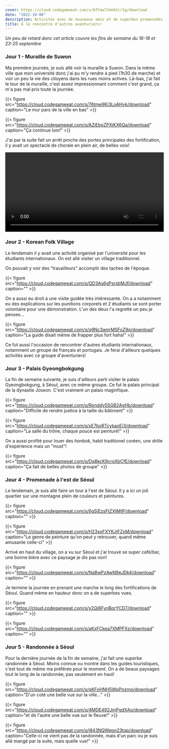 ```yaml
---
cover: https://cloud.codegameeat.com/s/bfYow7JoH4Jcr2g/download
date: "2022-10-06"
description: Activités avec de nouveaux amis et de superbes promenades sont au menu
title: À la rencontre d'autres aventuriers!
---
```


*Un peu de retard donc cet article couvre les fins de semaine du 16-18 et 23-25 septembre*

### Jour 1 - Muraille de Suwon

Ma première journée, je suis allé voir la muraille à Suwon. Dans la même ville que mon université donc j'ai pu m'y rendre à pied (1h30 de marche) et voir un peu la vie des citoyens dans les rues moins actives. Là-bas, j'ai fait le tour de la muraille, c'est assez impressionnant comment c'est grand, ça m'a pas mal pris toute la journée.

{{< figure src="https://cloud.codegameeat.com/s/76tme9Ki3LoAHyk/download" caption="Le mur pars de la ville en bas" >}}

{{< figure src="https://cloud.codegameeat.com/s/AZiEbpZPXjKX6Qa/download" caption="Ça continue loin!" >}}

J'ai par la suite fait un arrêt proche des portes principales des fortification, il y avait un spectacle de chorale en plein air, de belles voix!

<video controls style="width: 100%">
  <source src="https://cloud.codegameeat.com/s/ZZEra8TMgNgCY4Q/download" type="video/mp4">
</video> 

### Jour 2 - Korean Folk Village

Le lendemain il y avait une activité organisé par l'université pour les étudiants internationaux. On est allé visiter un village traditionnel.

On pouvait y voir des "travailleurs" accomplir des taches de l'époque.

{{< figure src="https://cloud.codegameeat.com/s/QD3As6gPsrsbMJf/download" caption="" >}}

On a aussi eu droit a une visite guidée très intéressante. On a a notamment eu des explications sur les punitions corporels et 2 étudiants se sont porter volontaire pour une démonstration. L'un des deux l'a regretté un peu je penses...

{{< figure src="https://cloud.codegameeat.com/s/q9Nc3amrMSFoZ9q/download" caption="La guide disait même de frapper plus fort haha!" >}}

Ce fut aussi l'occasion de rencontrer d'autres étudiants internationaux, notamment un groupe de français et portugais. Je ferai d'ailleurs quelques activités avec ce groupe d'aventuriers!

### Jour 3 - Palais Gyeongbokgung

La fin de semaine suivante, je suis d'ailleurs parti visiter le palais Gyeongbokgung, à Séoul, avec ce même groupe. Ce fut le palais principal de la dynastie Joseon. C'est vraiment un palais maginfique.

{{< figure src="https://cloud.codegameeat.com/s/Rpnddy5SGB2AgHb/download" caption="Difficile de rendre justice à la taille du bâtiment" >}}

{{< figure src="https://cloud.codegameeat.com/s/xE7boRTcykaoEi3/download" caption="La salle du trône, chaque pouce est peinturé!" >}}

On a aussi profité pour louer des *hanbok*, habit traditionel coréen, une drôle d'expérience mais un "must"!

{{< figure src="https://cloud.codegameeat.com/s/Dq8kcK9croXbCfE/download" caption="Ça fait de belles photos de groupe" >}}

### Jour 4 - Promenade à l'est de Séoul

Le lendemain, je suis allé faire un tour à l'est de Séoul. Il y a ici un joli quartier sur une montagne plein de couleurs et peintures.

{{< figure src="https://cloud.codegameeat.com/s/6gSjEzsFtZXtMtP/download" caption="" >}}

{{< figure src="https://cloud.codegameeat.com/s/H23xoFXYKJjFZxM/download" caption="Le genre de peinture qu'on peut y retrouver, quand même amusante celle-ci" >}}

Arrivé en haut du village, on a vu sur Séoul et j'ai trouvé se super café/bar, une bonne bière avec ce paysage je dis pas non!

{{< figure src="https://cloud.codegameeat.com/s/NaBwPzAwN9eJDk4/download" caption="" >}}

Je termine la journée en prenant une marche le long des fortifications de Séoul. Quand même en hauteur donc on a de superbes vues.

{{< figure src="https://cloud.codegameeat.com/s/y2Qi6FynBqrYCD7/download" caption="" >}}

{{< figure src="https://cloud.codegameeat.com/s/aKxFCkea7XMPFXz/download" caption="" >}}


### Jour 5 - Randonnée à Séoul

Pour la dernière journée de la fin de semaine, j'ai fait une superbe randonnée à Séoul. Moins connue ou montré dans les guides touristiques, c'est tout de même ma préférée pour le moment. On a de beaux paysages tout le long de la randonnée, pas seulement en haut!

{{< figure src="https://cloud.codegameeat.com/s/qKFoHNH5WpPnzmp/download" caption="D'un coté une belle vue sur la ville..." >}}

{{< figure src="https://cloud.codegameeat.com/s/4MDE492JmPgdXAo/download" caption="et de l'autre une belle vue sur le fleuve!" >}}

{{< figure src="https://cloud.codegameeat.com/s/j843NQWepn23tqp/download" caption="Celle-ci ne vient pas de la randonnée, mais d'un parc ou je suis allé mangé par la suite, mais quelle vue!" >}}
